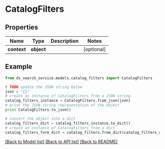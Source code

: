 # CatalogFilters


## Properties

Name | Type | Description | Notes
------------ | ------------- | ------------- | -------------
**context** | **object** |  | [optional] 

## Example

```python
from ds_search_service.models.catalog_filters import CatalogFilters

# TODO update the JSON string below
json = "{}"
# create an instance of CatalogFilters from a JSON string
catalog_filters_instance = CatalogFilters.from_json(json)
# print the JSON string representation of the object
print CatalogFilters.to_json()

# convert the object into a dict
catalog_filters_dict = catalog_filters_instance.to_dict()
# create an instance of CatalogFilters from a dict
catalog_filters_form_dict = catalog_filters.from_dict(catalog_filters_dict)
```
[[Back to Model list]](../README.md#documentation-for-models) [[Back to API list]](../README.md#documentation-for-api-endpoints) [[Back to README]](../README.md)


